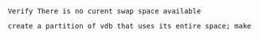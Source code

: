 <pre> Verify There is no curent swap space available </pre>

<pre> create a partition of vdb that uses its entire space; make suer to label the device correctly to use the swap type </pre>

